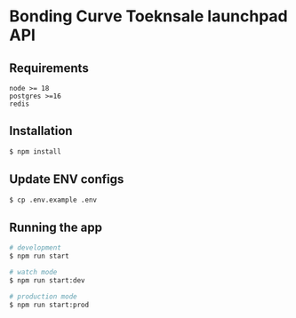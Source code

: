# Bonding Curve Toeknsale launchpad API

## Requirements
```
node >= 18
postgres >=16
redis
```

## Installation

```bash
$ npm install
```

## Update ENV configs
```bash
$ cp .env.example .env
```

## Running the app

```bash
# development
$ npm run start

# watch mode
$ npm run start:dev

# production mode
$ npm run start:prod
```
